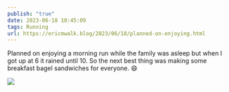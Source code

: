 ```yaml
---
publish: "true"
date: 2023-06-18 10:45:09
tags: Running
url: https://ericmwalk.blog/2023/06/18/planned-on-enjoying.html
---
```


Planned on enjoying a morning run while the family was asleep but when I got up at 6 it rained until 10. So the next best thing was making some breakfast bagel sandwiches for everyone. 😄

![](https://ericmwalk.blog/uploads/2023/899833575a.jpg)